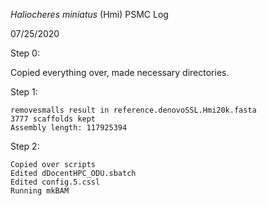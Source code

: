<i>Haliocheres miniatus</i> (Hmi) PSMC Log

07/25/2020

  Step 0:
  
  Copied everything over, made necessary directories.
  
  Step 1:
  
    removesmalls result in reference.denovoSSL.Hmi20k.fasta
    3777 scaffolds kept
    Assembly length: 117925394
 
  Step 2:
    
    Copied over scripts
    Edited dDocentHPC_ODU.sbatch 
    Edited config.5.cssl
    Running mkBAM
  
  
 
